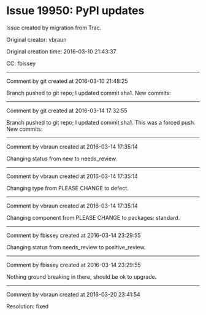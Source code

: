 # Issue 19950: PyPI updates

Issue created by migration from Trac.

Original creator: vbraun

Original creation time: 2016-03-10 21:43:37

CC:  fbissey




---

Comment by git created at 2016-03-10 21:48:25

Branch pushed to git repo; I updated commit sha1. New commits:


---

Comment by git created at 2016-03-14 17:32:55

Branch pushed to git repo; I updated commit sha1. This was a forced push. New commits:


---

Comment by vbraun created at 2016-03-14 17:35:14

Changing status from new to needs_review.


---

Comment by vbraun created at 2016-03-14 17:35:14

Changing type from PLEASE CHANGE to defect.


---

Comment by vbraun created at 2016-03-14 17:35:14

Changing component from PLEASE CHANGE to packages: standard.


---

Comment by fbissey created at 2016-03-14 23:29:55

Changing status from needs_review to positive_review.


---

Comment by fbissey created at 2016-03-14 23:29:55

Nothing ground breaking in there, should be ok to upgrade.


---

Comment by vbraun created at 2016-03-20 23:41:54

Resolution: fixed
